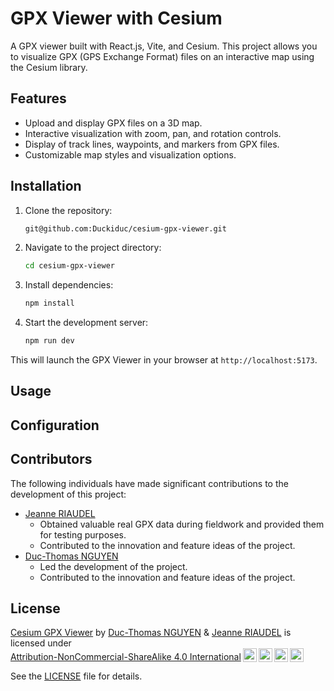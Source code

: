 # GPX Viewer with Cesium

A GPX viewer built with React.js, Vite, and Cesium. This project allows you to visualize GPX (GPS Exchange Format) files on an interactive map using the Cesium library.

## Features

- Upload and display GPX files on a 3D map.
- Interactive visualization with zoom, pan, and rotation controls.
- Display of track lines, waypoints, and markers from GPX files.
- Customizable map styles and visualization options.

## Installation

1. Clone the repository:

    ```bash
    git@github.com:Duckiduc/cesium-gpx-viewer.git
    ```

2. Navigate to the project directory:

    ```bash
    cd cesium-gpx-viewer
    ```

3. Install dependencies:

    ```bash
    npm install
    ```

4. Start the development server:

    ```bash
    npm run dev
    ```
This will launch the GPX Viewer in your browser at `http://localhost:5173`.

## Usage

## Configuration

## Contributors

The following individuals have made significant contributions to the development of this project:

- [Jeanne RIAUDEL](https://www.linkedin.com/in/jeanne-riaudel-77514020a/)
  - Obtained valuable real GPX data during fieldwork and provided them for testing purposes.
  - Contributed to the innovation and feature ideas of the project.
- [Duc-Thomas NGUYEN](https://www.linkedin.com/in/duc-thomas-nguyen/)
  - Led the development of the project.
  - Contributed to the innovation and feature ideas of the project.

## License

<p xmlns:cc="http://creativecommons.org/ns#" xmlns:dct="http://purl.org/dc/terms/"><a property="dct:title" rel="cc:attributionURL" href="https://github.com/Duckiduc/cesium-gpx-viewer">Cesium GPX Viewer</a> by <a rel="cc:attributionURL dct:creator" property="cc:attributionName" href="https://www.linkedin.com/in/duc-thomas-nguyen/">Duc-Thomas NGUYEN</a> & <a rel="cc:attributionURL dct:creator" property="cc:attributionName" href="https://www.linkedin.com/in/jeanne-riaudel-77514020a/">Jeanne RIAUDEL</a> is licensed under <a href="http://creativecommons.org/licenses/by-nc-sa/4.0/?ref=chooser-v1" target="_blank" rel="license noopener noreferrer" style="display:inline-block;">Attribution-NonCommercial-ShareAlike 4.0 International<img style="height:22px!important;margin-left:3px;vertical-align:text-bottom;" src="https://mirrors.creativecommons.org/presskit/icons/cc.svg?ref=chooser-v1"><img style="height:22px!important;margin-left:3px;vertical-align:text-bottom;" src="https://mirrors.creativecommons.org/presskit/icons/by.svg?ref=chooser-v1"><img style="height:22px!important;margin-left:3px;vertical-align:text-bottom;" src="https://mirrors.creativecommons.org/presskit/icons/nc.svg?ref=chooser-v1"><img style="height:22px!important;margin-left:3px;vertical-align:text-bottom;" src="https://mirrors.creativecommons.org/presskit/icons/sa.svg?ref=chooser-v1"></a></p>

See the [LICENSE](LICENSE) file for details.

